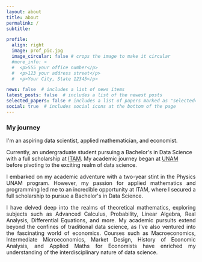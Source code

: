 ```yaml
---
layout: about
title: about
permalink: /
subtitle:  

profile:
  align: right
  image: prof_pic.jpg
  image_circular: false # crops the image to make it circular
  #more_info: >
  #  <p>555 your office number</p>
  #  <p>123 your address street</p>
  #  <p>Your City, State 12345</p>

news: false  # includes a list of news items
latest_posts: false  # includes a list of the newest posts
selected_papers: false # includes a list of papers marked as "selected={true}"
social: true  # includes social icons at the bottom of the page
---
```

### My journey
<div style="text-align: justify;">
I'm an aspiring data scientist, applied mathematician, and economist. 
</div>

Currently, an undergraduate student pursuing a Bachelor's in Data Science with a full scholarship at 
[ITAM](https://www.itam.mx/). My academic journey began at [UNAM](https://www.fciencias.unam.mx/) before pivoting to the exciting realm of data science. 

<div style="text-align: justify;">
I embarked on my academic adventure with a two-year stint in the Physics UNAM program. However, my passion for applied mathematics and programming led me to an incredible opportunity at ITAM, where I secured a full scholarship to pursue a Bachelor's in Data Science.
</div>
<p>
</p>
<div style="text-align: justify;">
I have delved deep into the realms of theoretical mathematics, exploring subjects such as Advanced Calculus, Probability, Linear Algebra, Real Analysis, Differential Equations, and more. My academic pursuits extend beyond the confines of traditional data science, as I've also ventured into the fascinating world of economics. Courses such as Macroeconomics, Intermediate Microeconomics, Market Design, History of Economic Analysis, and Applied Maths for Economists have enriched my understanding of the interdisciplinary nature of data science.
</div>
